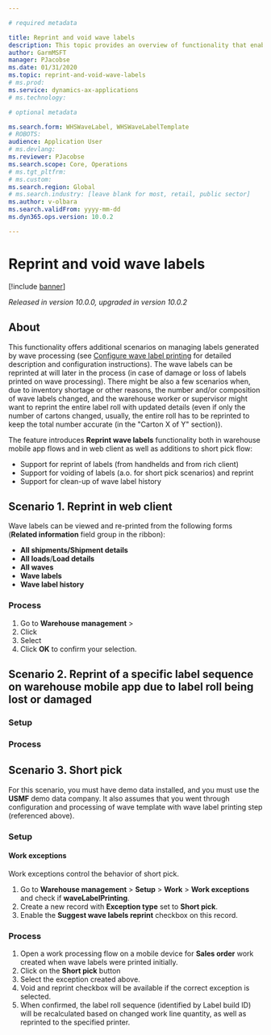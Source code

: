 ```yaml
---

# required metadata

title: Reprint and void wave labels
description: This topic provides an overview of functionality that enables voiding and reprinting of existing wave labels.
author: GarmMSFT
manager: PJacobse
ms.date: 01/31/2020
ms.topic: reprint-and-void-wave-labels
# ms.prod:
ms.service: dynamics-ax-applications
# ms.technology:

# optional metadata

ms.search.form: WHSWaveLabel, WHSWaveLabelTemplate
# ROBOTS:
audience: Application User
# ms.devlang:
ms.reviewer: PJacobse
ms.search.scope: Core, Operations
# ms.tgt_pltfrm:
# ms.custom:
ms.search.region: Global
# ms.search.industry: [leave blank for most, retail, public sector]
ms.author: v-olbara
ms.search.validFrom: yyyy-mm-dd
ms.dyn365.ops.version: 10.0.2

---
```


# Reprint and void wave labels

[!include [banner](../includes/banner.md)]

_Released in version 10.0.0, upgraded in version 10.0.2_

## About

This functionality offers additional scenarios on managing labels generated by wave processing (see [Configure wave label printing](../warehousing/configure-wave-label-printing.md) for detailed description and configuration instructions). The wave labels can be reprinted at will later in the process (in case of damage or loss of labels printed on wave processing). There might be also a few scenarios when, due to inventory shortage or other reasons, the number and/or composition of wave labels changed, and the warehouse worker or supervisor might want to reprint the entire label roll with updated details (even if only the number of cartons changed, usually, the entire roll has to be reprinted to keep the total number accurate (in the "Carton X of Y" section)).

The feature introduces **Reprint wave labels** functionality both in warehouse mobile app flows and in web client as well as additions to short pick flow:
- Support for reprint of labels (from handhelds and from rich client)
- Support for voiding of labels (a.o. for short pick scenarios) and reprint
- Support for clean-up of wave label history

## Scenario 1. Reprint in web client

Wave labels can be viewed and re-printed from the following forms (**Related information** field group in the ribbon):
-	**All shipments/Shipment details**
-	**All loads**/**Load details**
-	**All waves**
-	**Wave labels**
-	**Wave label history**

### Process

1. Go to **Warehouse management** \>
1. Click
1. Select
1. Click **OK** to confirm your selection.

## Scenario 2. Reprint of a specific label sequence on warehouse mobile app due to label roll being lost or damaged

### Setup

### Process

## Scenario 3. Short pick

For this scenario, you must have demo data installed, and you must use the **USMF** demo data company. It also assumes that you went through configuration and processing of wave template with wave label printing step (referenced above).

### Setup

#### Work exceptions

Work exceptions control the behavior of short pick.

1. Go to **Warehouse management** \> **Setup** \> **Work** \> **Work exceptions** and check if **waveLabelPrinting**.
1. Create a new record with **Exception type** set to **Short pick**.
1. Enable the **Suggest wave labels reprint** checkbox on this record.

### Process

1. Open a work processing flow on a mobile device for **Sales order** work created when wave labels were printed initially.
1. Click on the **Short pick** button
1. Select the exception created above.
1. Void and reprint checkbox will be available if the correct exception is selected.
1. When confirmed, the label roll sequence (identified by Label build ID) will be recalculated based on changed work line quantity, as well as reprinted to the specified printer.
